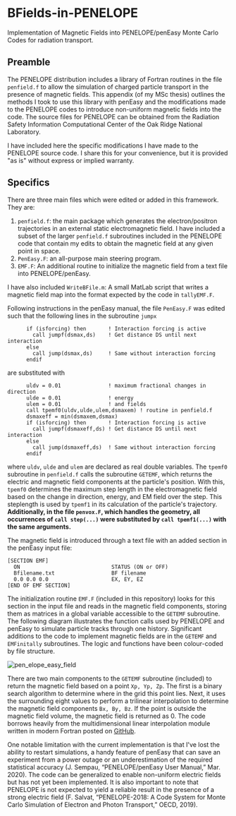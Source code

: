 # BFields-in-PENELOPE
Implementation of Magnetic Fields into PENELOPE/penEasy Monte Carlo Codes for radiation transport.

## Preamble
The PENELOPE distribution includes a library of Fortran routines in the file `penfield.f` to allow the simulation of charged particle transport in the presence of magnetic fields. This appendix (of my MSc thesis) outlines the methods I took to use this library with penEasy and the modifications made to the PENELOPE codes to introduce non-uniform magnetic fields into the code. The source files for PENELOPE can be obtained from the Radiation Safety Information Computational Center of the Oak Ridge National Laboratory. 

I have included here the specific modifications I have made to the PENELOPE source code. I share this for your convenience, but it is provided "as is" without express or implied warranty.

## Specifics
There are three main files which were edited or added in this framework. They are:
1. `penfield.f`: the main package which generates the electron/positron trajectories in an external static electromagnetic field. I have included a subset of the larger `penfield.f` subroutines included in the PENELOPE code that contain my edits to obtain the magnetic field at any given point in space.
2. `PenEasy.F`: an all-purpose main steering program.
3. `EMF.F`: An additional routine to initialize the magnetic field from a text file into PENELOPE/penEasy.

I have also included `WriteBFile.m`: A small MatLab script that writes a magnetic field map into the format expected by the code in `tallyEMF.F`.

Following instructions in the penEasy manual, the file `PenEasy.F` was edited such that the following lines in the subroutine `jumpx`
```
      if (isforcing) then       ! Interaction forcing is active
        call jumpf(dsmax,ds)    ! Get distance DS until next interaction
      else
        call jump(dsmax,ds)     ! Same without interaction forcing
      endif
```
are substituted with
```
      uldv = 0.01               ! maximum fractional changes in direction
      ulde = 0.01               ! energy
      ulem = 0.01               ! and fields
      call tpemf0(uldv,ulde,ulem,dsmaxem) ! routine in penfield.f
      dsmaxeff = min(dsmaxem,dsmax)
      if (isforcing) then       ! Interaction forcing is active
        call jumpf(dsmaxeff,ds) ! Get distance DS until next interaction
      else
        call jump(dsmaxeff,ds)  ! Same without interaction forcing
      endif
```
where `uldv`, `ulde` and `ulem` are declared as real double variables. The `tpemf0` subroutine in `penfield.f` calls the subroutine `GETEMF`, which returns the electric and magnetic field components at the particle's position. With this, `tpemf0` determines the maximum step length in the electromagnetic field based on the change in direction, energy, and EM field over the step. This steplength is used by `tpemf1` in its calculation of the particle's trajectory. **Additionally, in the file `penvox.F`, which handles the geometry, all occurrences of `call step(...)` were substituted by `call tpemf1(...)` with the same arguments.**

The magnetic field is introduced through a text file with an added section in the penEasy input file:
```
[SECTION EMF]
  ON                             STATUS (ON or OFF)
  Bfilename.txt                  BF filename
  0.0 0.0 0.0                    EX, EY, EZ
[END OF EMF SECTION]
```

The initialization routine `EMF.F` (included in this repository) looks for this section in the input file and reads in the magnetic field components, storing them as matrices in a global variable accessible to the `GETEMF` subroutine. The following diagram illustrates the function calls used by PENELOPE and penEasy to simulate particle tracks through one history. Significant additions to the code to implement magnetic fields are in the `GETEMF` and `EMFinitally` subroutines. The logic and functions have been colour-coded by file structure.

![pen_elope_easy_field](https://github.com/yacopg/BFields-in-PENELOPE/assets/56735216/e00abb5e-7905-464b-bc6a-c2c2f0bc7761)

There are two main components to the `GETEMF` subroutine (included) to return the magnetic field based on a point `Xp, Yp, Zp`. The first is a binary search algorithm to determine where in the grid this point lies. Next, it uses the surrounding eight values to perform a trilinear interpolation to determine the magnetic field components `Bx, By, Bz`. If the point is outside the magnetic field volume, the magnetic field is returned as 0. The code borrows heavily from the multidimensional linear interpolation module written in modern Fortran posted on [GitHub](https://github.com/jacobwilliams/finterp).

One notable limitation with the current implementation is that I've lost the ability to restart simulations, a handy feature of penEasy that can save an experiment from a power outage or an underestimation of the required statistical accuracy (J. Sempau, “PENELOPE/penEasy User Manual,” Mar. 2020). The code can be generalized to enable non-uniform electric fields but has not yet been implemented. It is also important to note that PENELOPE is not expected to yield a reliable result in the presence of a strong electric field (F. Salvat, “PENELOPE-2018: A Code System for Monte Carlo Simulation of Electron and Photon Transport,” OECD, 2019).
